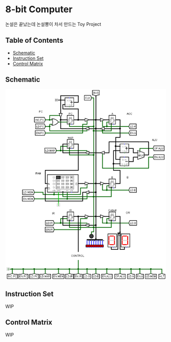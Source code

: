 # 8-bit Computer

논설은 끝났는데 논설뽕이 차서 만드는 Toy Project

## Table of Contents

- [Schematic](#Schematic)
- [Instruction Set](#Instruction-Set)
- [Control Matrix](#Control-Matrix)

## Schematic

![schematic](schematic.png)

## Instruction Set

WIP

## Control Matrix

WIP
